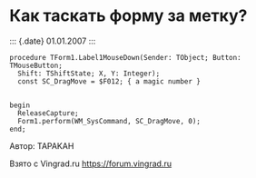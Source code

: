 Как таскать форму за метку?
===========================

::: {.date}
01.01.2007
:::

    procedure TForm1.Label1MouseDown(Sender: TObject; Button: TMouseButton;
      Shift: TShiftState; X, Y: Integer);
      const SC_DragMove = $F012; { a magic number }

     
    begin
      ReleaseCapture;
      Form1.perform(WM_SysCommand, SC_DragMove, 0);
    end;

Автор: TAPAKAH

Взято с Vingrad.ru <https://forum.vingrad.ru>
